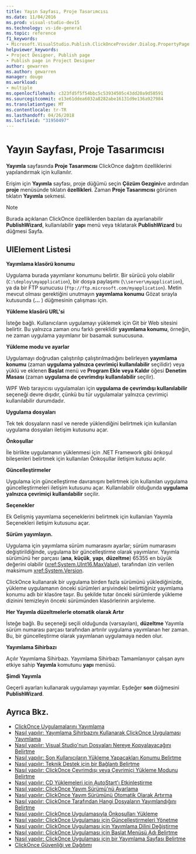 ```yaml
---
title: Yayın Sayfası, Proje Tasarımcısı
ms.date: 11/04/2016
ms.prod: visual-studio-dev15
ms.technology: vs-ide-general
ms.topic: reference
f1_keywords:
- Microsoft.VisualStudio.Publish.ClickOnceProvider.Dialog.PropertyPage
helpviewer_keywords:
- Project Designer, Publish page
- Publish page in Project Designer
author: gewarren
ms.author: gewarren
manager: douge
ms.workload:
- multiple
ms.openlocfilehash: c323fd5f5f54bbc5c53934505c43dd20a9d58591
ms.sourcegitcommit: e13e61ddea6032a8282abe16131d9e136a927984
ms.translationtype: MT
ms.contentlocale: tr-TR
ms.lasthandoff: 04/26/2018
ms.locfileid: "31950497"
---
```

# <a name="publish-page-project-designer"></a>Yayın Sayfası, Proje Tasarımcısı
**Yayımla** sayfasında **Proje Tasarımcısı** ClickOnce dağıtım özelliklerini yapılandırmak için kullanılır.

 Erişim için **Yayımla** sayfası, proje düğümü seçin **Çözüm Gezgini**ve ardından **proje** menüsünde tıklatın **özellikleri**. Zaman **Proje Tasarımcısı** görünen tıklatın **Yayımla** sekmesi.

> [!NOTE]
> Burada açıklanan ClickOnce özelliklerden bazıları da ayarlanabilir **PublishWizard**, kullanılabilir **yapı** menü veya tıklatarak **PublishWizard** bu düğmesi Sayfa.


## <a name="uielement-list"></a>UIElement Listesi
 **Yayımlama klasörü konumu**

 Uygulama burada yayımlanır konumunu belirtir. Bir sürücü yolu olabilir (`C:\deploy\myapplication`), bir dosya paylaşımı (`\\server\myapplication`), ya da bir FTP sunucusu (`ftp://ftp.microsoft.com/myapplication`). Metin mevcut olması gerektiğini unutmayın **yayımlama konumu** Gözat sırayla kutusunda (**...** ) düğmesinin çalışması için.

 **Yükleme klasörü URL'si**

 İsteğe bağlı. Kullanıcıların uygulamayı yüklemek için Git bir Web sitesini belirtir. Bu yalnızca zaman onu farklı gereklidir **yayımlama konumu**, örneğin, ne zaman uygulama yayımlanır bir basamak sunucusuna.

 **Yükleme modu ve ayarlar**

 Uygulamayı doğrudan çalıştırılıp çalıştırılmadığını belirleyen **yayımlama konumu** (zaman **uygulama yalnızca çevrimiçi kullanılabilir** seçilidir) veya yüklü ve eklenen **Başlat**  menü ve **Program Ekle veya Kaldır** öğesi **Denetim Masası** (zaman **uygulama de çevrimdışı kullanılabilir** seçilir).

 WPF Web tarayıcısı uygulamaları için **uygulama de çevrimdışı kullanılabilir** seçeneği devre dışıdır, çünkü bu tür uygulamalar yalnızca çevrimiçi kullanılabilir durumdadır.

 **Uygulama dosyaları**

 Tek tek dosyaların nasıl ve nerede yüklendiğini belirtmek için kullanılan uygulama dosyaları iletişim kutusunu açar.

 **Önkoşullar**

 İle birlikte uygulamanın yüklenmesi için .NET Framework gibi önkoşul bileşenleri belirtmek için kullanılan Önkoşullar iletişim kutusu açılır.

 **Güncelleştirmeler**

 Uygulama için güncelleştirme davranışını belirtmek için kullanılan uygulama güncelleştirmeleri iletişim kutusunu açar. Kullanılabilir olduğunda **uygulama yalnızca çevrimiçi kullanılabilir** seçilir.

 **Seçenekler**

 Ek Gelişmiş yayımlama seçeneklerini belirtmek için kullanılan Yayımla Seçenekleri iletişim kutusunu açar.

 **Sürüm yayımlayın.**

 Uygulama için yayımlama sürüm numarasını ayarlar; sürüm numarasını değiştirildiğinde, uygulama bir güncelleştirme olarak yayımlanır. Yayımla sürümünü her parçası (**ana**, **küçük**, **yapı**, **düzeltme**) 65355 en büyük değerini olabilir (<xref:System.UInt16.MaxValue>), tarafından izin verilen maksimum <xref:System.Version>.

 ClickOnce kullanarak bir uygulama birden fazla sürümünü yüklediğinizde, yükleme uygulamanın önceki sürümleri arşivindeki belirttiğiniz yayımlama konumu adlı bir klasöre taşır. Bu şekilde tutar önceki sürümlerde yükleme dizinini temizleyin önceki sürümünden klasörlerinin arşivleme.

 **Her Yayımla düzeltmelerle otomatik olarak Artır**

 İsteğe bağlı. Bu seçeneği seçili olduğunda (varsayılan), **düzeltme** Yayımla sürüm numarası parçası tarafından artırılır uygulama yayımlanan her zaman. Bu, bir güncelleştirme olarak yayımlanan uygulamaya neden olur.

 **Yayımlama Sihirbazı**

 Açılır Yayımlama Sihirbazı. Yayımlama Sihirbazı Tamamlanıyor çalışan aynı etkiye sahip **Yayımla** komutunu **yapı** menüsü.

 **Şimdi Yayımla**

 Geçerli ayarları kullanarak uygulamayı yayımlar. Eşdeğer **son** düğmesini **PublishWizard**.

## <a name="see-also"></a>Ayrıca Bkz.

- [ClickOnce Uygulamalarını Yayımlama](../../deployment/publishing-clickonce-applications.md)
- [Nasıl yapılır: Yayımlama Sihirbazını Kullanarak ClickOnce Uygulaması Yayımlama](../../deployment/how-to-publish-a-clickonce-application-using-the-publish-wizard.md)
- [Nasıl yapılır: Visual Studio'nun Dosyaları Nereye Kopyalayacağını Belirtme](../../deployment/how-to-specify-where-visual-studio-copies-the-files.md)
- [Nasıl yapılır: Son Kullanıcıların Yükleme Yapacakları Konumu Belirtme](../../deployment/how-to-specify-the-location-where-end-users-will-install-from.md)
- [Nasıl yapılır: Teknik Destek için bir Bağlantı Belirtme](../../deployment/how-to-specify-a-link-for-technical-support.md)
- [Nasıl yapılır: ClickOnce Çevrimdışı veya Çevrimiçi Yükleme Modunu Belirtme](../../deployment/how-to-specify-the-clickonce-offline-or-online-install-mode.md)
- [Nasıl yapılır: CD Yüklemeleri için AutoStart'ı Etkinleştirme](../../deployment/how-to-enable-autostart-for-cd-installations.md)
- [Nasıl yapılır: ClickOnce Yayım Sürümü'nü Ayarlama](../../deployment/how-to-set-the-clickonce-publish-version.md)
- [Nasıl yapılır: ClickOnce Yayım Sürümünü Otomatik Olarak Artırma](../../deployment/how-to-automatically-increment-the-clickonce-publish-version.md)
- [Nasıl yapılır: ClickOnce Tarafından Hangi Dosyaların Yayımlandığını Belirtme](../../deployment/how-to-specify-which-files-are-published-by-clickonce.md)
- [Nasıl yapılır: ClickOnce Uygulamasıyla Önkoşulları Yükleme](../../deployment/how-to-install-prerequisites-with-a-clickonce-application.md)
- [Nasıl yapılır: ClickOnce Uygulaması için Güncelleştirmeleri Yönetme](../../deployment/how-to-manage-updates-for-a-clickonce-application.md)
- [Nasıl yapılır: ClickOnce Uygulaması için Yayımlama Dilini Değiştirme](../../deployment/how-to-change-the-publish-language-for-a-clickonce-application.md)
- [Nasıl yapılır: ClickOnce Uygulaması için Başlat Menüsü Adı Belirtme](../../deployment/how-to-specify-a-start-menu-name-for-a-clickonce-application.md)
- [Nasıl yapılır: ClickOnce Uygulaması için bir Yayımlama Sayfası Belirtme](../../deployment/how-to-specify-a-publish-page-for-a-clickonce-application.md)
- [ClickOnce Güvenliği ve Dağıtımı](../../deployment/clickonce-security-and-deployment.md)
